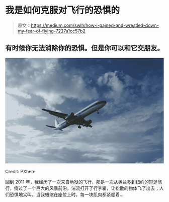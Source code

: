 # 我是如何克服对飞行的恐惧的

> 原文：<https://medium.com/swlh/how-i-gained-and-wrestled-down-my-fear-of-flying-7227a1cc57b2>

## 有时候你无法消除你的恐惧。但是你可以和它交朋友。

![](img/78f78c210ae2046130d882f1b63f9e01.png)

Credit: PXhere

回到 2011 年，我经历了一次来自地狱的飞行，那是一次从奥兰多到纽约的短途旅行，绕过了一个巨大的风暴前沿。湍流打开了行李箱，让松散的物体飞了出去；人们恐惧地尖叫。当我蜷缩在座位上时，每一块肌肉都紧绷着…